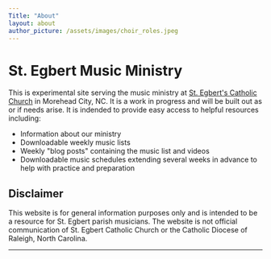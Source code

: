 ```yaml
---
Title: "About"
layout: about
author_picture: /assets/images/choir_roles.jpeg
---
```


# St. Egbert Music Ministry

This is experimental site serving the music ministry at [St. Egbert's Catholic Church](https://www.stegbertcatholicchurch.org/) in Morehead City, NC. It is a work in progress and will be built out as or if needs arise. It is indended to provide easy access to helpful resources including:

* Information about our ministry
* Downloadable weekly music lists
* Weekly "blog posts" containing the music list and videos
* Downloadable music schedules extending several weeks in advance to help with practice and preparation

## Disclaimer

This website is for general information purposes only and is intended to be a resource for St. Egbert parish musicians. The website is not official communication of St. Egbert Catholic Church or the Catholic Diocese of Raleigh, North Carolina.

---

